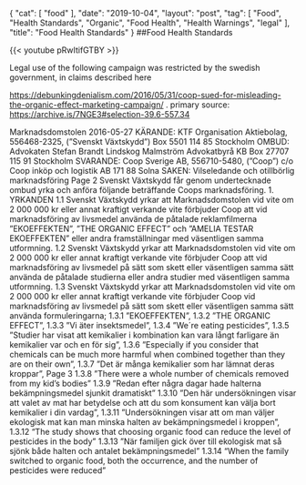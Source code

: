 {
   "cat": [
      "food"
   ],
   "date": "2019-10-04",
   "layout": "post",
   "tag": [
      "Food",
      "Health Standards",
      "Organic",
      "Food Health",
      "Health Warnings",
      "legal"
   ],
   "title": "Food Health Standards"
}
##Food Health Standards


{{< youtube pRwItifGTBY >}}

Legal use of the following campaign was restricted by the swedish government, in claims described here

https://debunkingdenialism.com/2016/05/31/coop-sued-for-misleading-the-organic-effect-marketing-campaign/
.
primary source: https://archive.is/7NGE3#selection-39.6-557.34

Marknadsdomstolen
2016-05-27
KÄRANDE:
KTF Organisation Aktiebolag, 556468-2325, (”Svenskt Växtskydd”)
Box 5501
114 85 Stockholm
OMBUD:
Advokaten Stefan Brandt
Lindskog Malmström Advokatbyrå KB
Box 27707
115 91 Stockholm
SVARANDE:
Coop Sverige AB, 556710-5480, (”Coop”)
c/o Coop inköp och logistik AB
171 88 Solna
SAKEN:
Vilseledande och otillbörlig marknadsföring
Page 2
Svenskt Växtskydd får genom undertecknade ombud yrka och anföra följande beträffande
Coops marknadsföring.
1.
YRKANDEN
1.1
Svenskt Växtskydd yrkar att Marknadsdomstolen vid vite om 2 000 000 kr
eller annat kraftigt verkande vite förbjuder Coop att vid marknadsföring av
livsmedel använda de påtalade reklamfilmerna ”EKOEFFEKTEN”, ”THE
ORGANIC EFFECT” och ”AMELIA TESTAR EKOEFFEKTEN” eller
andra framställningar med väsentligen samma utformning.
1.2
Svenskt Växtskydd yrkar att Marknadsdomstolen vid vite om 2 000 000 kr
eller annat kraftigt verkande vite förbjuder Coop att vid marknadsföring av
livsmedel på sätt som skett eller väsentligen samma sätt använda de påtalade
studierna eller andra studier med väsentligen samma utformning.
1.3
Svenskt Växtskydd yrkar att Marknadsdomstolen vid vite om 2 000 000 kr
eller annat kraftigt verkande vite förbjuder Coop vid marknadsföring av
livsmedel på sätt som skett eller väsentligen samma sätt använda
formuleringarna;
1.3.1
”EKOEFFEKTEN”,
1.3.2
”THE ORGANIC EFFECT”,
1.3.3
”Vi äter insektsmedel”,
1.3.4
”We´re eating pesticides”,
1.3.5
”Studier har visat att kemikalier i kombination kan vara långt farligare än
kemikalier var och en för sig”,
1.3.6
”Especially if you consider that chemicals can be much more harmful when
combined together than they are on their own”,
1.3.7
”Det är många kemikalier som har lämnat deras kroppar”,
Page 3
1.3.8
”There were a whole number of chemicals removed from my kid’s bodies”
1.3.9
”Redan efter några dagar hade halterna bekämpningsmedel sjunkit
dramatiskt”
1.3.10
”Den här undersökningen visar att valet av mat har betydelse och att du som
konsument kan välja bort kemikalier i din vardag”,
1.3.11
”Undersökningen visar att om man väljer ekologisk mat kan man minska
halten av bekämpningsmedel i kroppen”,
1.3.12
“The study shows that choosing organic food can reduce the level of
pesticides in the body”
1.3.13
”När familjen gick över till ekologisk mat så sjönk både halten och antalet
bekämpningsmedel”
1.3.14
“When the family switched to organic food, both the occurrence, and the
number of pesticides were reduced”
